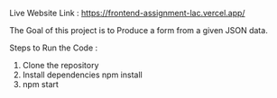 Live Website Link : https://frontend-assignment-lac.vercel.app/

The Goal of this project is to Produce a form from a given JSON data.

Steps to Run the Code :
1. Clone the repository
2. Install dependencies
   npm install
3. npm start
